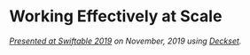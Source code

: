 # Working Effectively at Scale

_[Presented at Swiftable 2019](https://swiftable.io/) on November, 2019 using [Deckset](http://www.decksetapp.com)._
